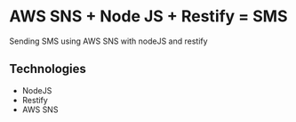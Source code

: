 # AWS SNS + Node JS + Restify = SMS

Sending SMS using AWS SNS with nodeJS and restify

## Technologies

- NodeJS
- Restify
- AWS SNS
